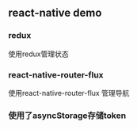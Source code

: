 ## react-native demo
### redux
使用redux管理状态
### react-native-router-flux
使用react-native-router-flux 管理导航
### 使用了asyncStorage存储token
